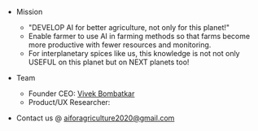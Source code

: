 - Mission   
  - "DEVELOP AI for better agriculture, not only for this planet!"   
  - Enable farmer to use AI in farming methods so that farms become more productive with fewer resources and monitoring. 
  - For interplanetary spices like us, this knowledge is not not only USEFUL on this planet but on NEXT planets too!

- Team   
  - Founder CEO: [Vivek Bombatkar](https://www.linkedin.com/in/vivek-bombatkar/)
  - Product/UX Researcher: <Open Position>

- Contact us @ aiforagriculture2020@gmail.com  
